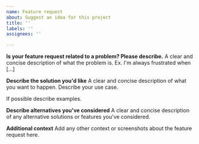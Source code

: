 ```yaml
---
name: Feature request
about: Suggest an idea for this project
title: ''
labels: ''
assignees: ''

---
```


**Is your feature request related to a problem? Please describe.**
A clear and concise description of what the problem is. Ex. I'm always frustrated when [...]

**Describe the solution you'd like**
A clear and concise description of what you want to happen. Describe your use case.

If possible describe examples.

**Describe alternatives you've considered**
A clear and concise description of any alternative solutions or features you've considered.

**Additional context**
Add any other context or screenshots about the feature request here.
